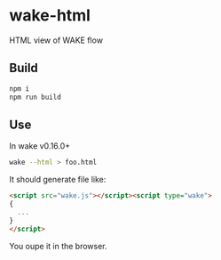 # wake-html

HTML view of WAKE flow

## Build

```sh
npm i
npm run build
```

## Use

In wake v0.16.0+

```sh
wake --html > foo.html
```

It should generate file like:

```html
<script src="wake.js"></script><script type="wake">
{
  ...
}
</script>
```

You oupe it in the browser.
